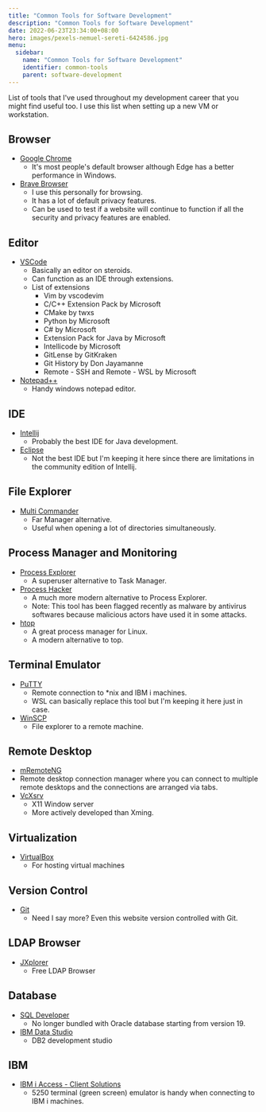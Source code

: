 ```yaml
---
title: "Common Tools for Software Development"
description: "Common Tools for Software Development"
date: 2022-06-23T23:34:00+08:00
hero: images/pexels-nemuel-sereti-6424586.jpg
menu:
  sidebar:
    name: "Common Tools for Software Development"
    identifier: common-tools
    parent: software-development
---
```


List of tools that I've used throughout my development career that you might
find useful too. I use this list when setting up a new VM or workstation.

## Browser
- [Google Chrome](https://www.google.com/chrome)
  - It's most people's default browser although Edge has a better performance in
  Windows.
- [Brave Browser](https://brave.com)
  - I use this personally for browsing.
  - It has a lot of default privacy features.
  - Can be used to test if a website will continue to function if all the
  security and privacy features are enabled.

## Editor
- [VSCode](https://code.visualstudio.com)
  - Basically an editor on steroids.
  - Can function as an IDE through extensions.
  - List of extensions
    - Vim by vscodevim
    - C/C++ Extension Pack by Microsoft
    - CMake by twxs
    - Python by Microsoft
    - C# by Microsoft
    - Extension Pack for Java by Microsoft
    - Intellicode by Microsoft
    - GitLense by GitKraken
    - Git History by Don Jayamanne
    - Remote - SSH and Remote - WSL by Microsoft
- [Notepad++](https://notepad-plus-plus.org)
  - Handy windows notepad editor.

## IDE
- [Intellij](https://www.jetbrains.com/idea)
  - Probably the best IDE for Java development.
- [Eclipse](https://www.eclipse.org)
  - Not the best IDE but I'm keeping it here since there are limitations in the
  community edition of Intellij.

## File Explorer
- [Multi Commander](http://multicommander.com)
  - Far Manager alternative.
  - Useful when opening a lot of directories simultaneously.

## Process Manager and Monitoring
- [Process Explorer](https://docs.microsoft.com/en-us/sysinternals/downloads/process-explorer)
  - A superuser alternative to Task Manager.
- [Process Hacker](https://processhacker.sourceforge.io/)
  - A much more modern alternative to Process Explorer.
  - Note: This tool has been flagged recently as malware by antivirus softwares
  because malicious actors have used it in some attacks.
- [htop](https://htop.dev/)
  - A great process manager for Linux.
  - A modern alternative to top.

## Terminal Emulator
- [PuTTY](https://www.putty.org)
  - Remote connection to *nix and IBM i machines.
  - WSL can basically replace this tool but I'm keeping it here just in case.
- [WinSCP](https://winscp.net)
  - File explorer to a remote machine.

## Remote Desktop
- [mRemoteNG](https://mremoteng.org)
 - Remote desktop connection manager where you can connect to multiple remote
  desktops and the connections are arranged via tabs.
- [VcXsrv](https://sourceforge.net/projects/vcxsrv)
  - X11 Window server
  - More actively developed than Xming.

## Virtualization
- [VirtualBox](www.virtualbox.org)
  - For hosting virtual machines

## Version Control
- [Git](https://git-scm.com)
  - Need I say more? Even this website version controlled with Git.

## LDAP Browser
- [JXplorer](http://jxplorer.org)
  - Free LDAP Browser

## Database
- [SQL Developer](https://www.oracle.com/database/technologies/appdev/sqldeveloper-landing.html)
  - No longer bundled with Oracle database starting from version 19.
- [IBM Data Studio](https://www.ibm.com/ph-en/products/ibm-data-studio)
  - DB2 development studio

## IBM
- [IBM i Access - Client Solutions](https://www.ibm.com/support/pages/ibm-i-access-client-solutions)
  - 5250 terminal (green screen) emulator is handy when connecting to IBM i
  machines.